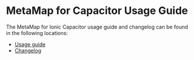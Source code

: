 # MetaMap for Capacitor Usage Guide

The MetaMap for Ionic Capacitor usage guide and changelog can be found in the following locations:

- [Usage guide](https://github.com/matiasfic/metamap-capacitor-plugin/blob/main/docs/metaMap-capacitor.md)
- [Changelog](https://github.com/matiasfic/metamap-capacitor-plugin/blob/main/docs/metamap-capacitor-changelog.md)
